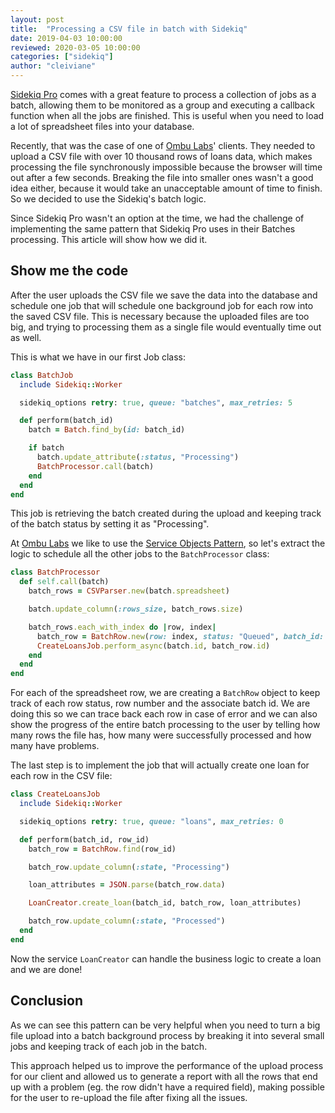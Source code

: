 ```yaml
---
layout: post
title:  "Processing a CSV file in batch with Sidekiq"
date: 2019-04-03 10:00:00
reviewed: 2020-03-05 10:00:00
categories: ["sidekiq"]
author: "cleiviane"
---
```


[Sidekiq Pro](https://sidekiq.org/products/pro.html) comes with a great feature to process a collection of jobs as a batch, allowing them to be monitored as a group and executing a callback function when all the jobs are finished. This is useful when you need to load a lot of spreadsheet files into your database.  

Recently, that was the case of one of [Ombu Labs](http://ombulabs.com)' clients. They needed to upload a CSV file with over 10 thousand rows of loans data, which makes processing the file synchronously impossible because the browser will time out after a few seconds. Breaking the file into smaller ones wasn't a good idea either, because it would take an unacceptable amount of time to finish. So we decided to use the Sidekiq's batch logic.

Since Sidekiq Pro wasn't an option at the time, we had the challenge of implementing the same pattern that Sidekiq Pro uses in their Batches processing. This article will show how we did it.

<!--more-->

## Show me the code

After the user uploads the CSV file we save the data into the database and schedule one job that will schedule one background job for each row into the saved CSV file. This is necessary because the uploaded files are too big, and trying to processing them as a single file would eventually time out as well.

This is what we have in our first Job class:

```ruby
class BatchJob
  include Sidekiq::Worker

  sidekiq_options retry: true, queue: "batches", max_retries: 5

  def perform(batch_id)
    batch = Batch.find_by(id: batch_id)

    if batch
      batch.update_attribute(:status, "Processing")
      BatchProcessor.call(batch)
    end
  end
end
```

This job is retrieving the batch created during the upload and keeping track of the batch status by setting it as "Processing".

At [Ombu Labs](https://www.ombulabs.com/) we like to use the [Service Objects Pattern](https://www.toptal.com/ruby-on-rails/rails-service-objects-tutorial), so let's extract the logic to schedule all the other jobs to the `BatchProcessor` class:

```ruby
class BatchProcessor
  def self.call(batch)
    batch_rows = CSVParser.new(batch.spreadsheet)

    batch.update_column(:rows_size, batch_rows.size)

    batch_rows.each_with_index do |row, index|
      batch_row = BatchRow.new(row: index, status: "Queued", batch_id: batch.id)
      CreateLoansJob.perform_async(batch.id, batch_row.id)
    end
  end
end
```

For each of the spreadsheet row, we are creating a `BatchRow` object to keep track of each row status, row number and the associate batch id. We are doing this so we can trace back each row in case of error and we can also show the progress of the entire batch processing to the user by telling how many rows the file has, how many were successfully processed and how many have problems.

The last step is to implement the job that will actually create one loan for each row in the CSV file:

```ruby
class CreateLoansJob
  include Sidekiq::Worker

  sidekiq_options retry: true, queue: "loans", max_retries: 0

  def perform(batch_id, row_id)
    batch_row = BatchRow.find(row_id)

    batch_row.update_column(:state, "Processing")

    loan_attributes = JSON.parse(batch_row.data)

    LoanCreator.create_loan(batch_id, batch_row, loan_attributes)

    batch_row.update_column(:state, "Processed")
  end
end
```

Now the service `LoanCreator` can handle the business logic to create a loan and we are done!

## Conclusion

As we can see this pattern can be very helpful when you need to turn a big file upload into a batch background process by breaking it into several small jobs and keeping track of each job in the batch.

This approach helped us to improve the performance of the upload process for our client and allowed us to generate a report with all the rows that end up with a problem (eg. the row didn't have a required field), making possible for the user to re-upload the file after fixing all the issues.

